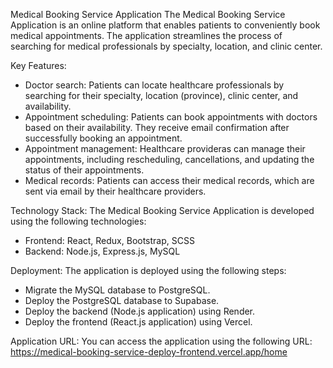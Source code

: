 Medical Booking Service Application
The Medical Booking Service Application is an online platform that enables patients to conveniently book medical appointments. The application streamlines the process of searching for medical professionals by specialty, location, and clinic center.

Key Features:
- Doctor search: Patients can locate healthcare professionals by searching for their specialty, location (province), clinic center, and availability.
- Appointment scheduling: Patients can book appointments with doctors based on their availability. They receive email confirmation after successfully booking an appointment.
- Appointment management: Healthcare provideras can manage their appointments, including rescheduling, cancellations, and updating the status of their appointments.
- Medical records: Patients can access their medical records, which are sent via email by their healthcare providers.

Technology Stack:
The Medical Booking Service Application is developed using the following technologies:

- Frontend: React, Redux, Bootstrap, SCSS
- Backend: Node.js, Express.js, MySQL

Deployment:
The application is deployed using the following steps:

- Migrate the MySQL database to PostgreSQL.
- Deploy the PostgreSQL database to Supabase.
- Deploy the backend (Node.js application) using Render.
- Deploy the frontend (React.js application) using Vercel.

Application URL:
You can access the application using the following URL:
https://medical-booking-service-deploy-frontend.vercel.app/home